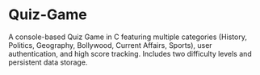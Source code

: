 # Quiz-Game
A console-based Quiz Game in C featuring multiple categories (History, Politics, Geography, Bollywood, Current Affairs, Sports), user authentication, and high score tracking. Includes two difficulty levels and persistent data storage.
